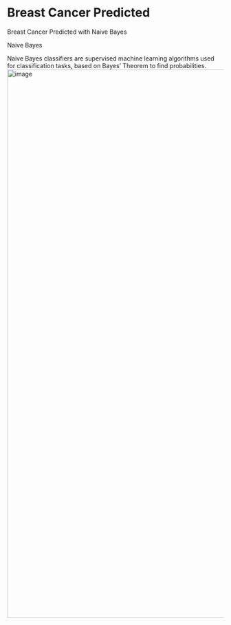 # Breast Cancer Predicted
Breast Cancer Predicted with Naive Bayes

Naive Bayes

Naive Bayes classifiers are supervised machine learning algorithms used for classification tasks, based on Bayes’ Theorem to find probabilities.
<img width="2325" height="1275" alt="image" src="https://github.com/user-attachments/assets/10ade233-c5f2-427f-98e1-cbc4db4f4f97" />

